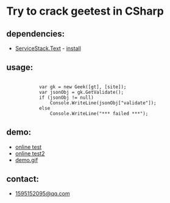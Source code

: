 # Try to crack geetest in CSharp
## dependencies: ##
+ [ ServiceStack.Text](https://github.com/ServiceStack/ServiceStack.Text) - [install](https://www.nuget.org/packages/ServiceStack.Text/)

## usage: ##
<pre><code>
            var gk = new Geek([gt], [site]);
            var jsonObj = gk.GetValidate();
            if (jsonObj != null)
                Console.WriteLine(jsonObj["validate"]);
            else
                Console.WriteLine("*** failed ***");
</code></pre>

## demo: ##
+ [online test](http://wsguest.iok.la:14872/gee/test.aspx)
+ [online test2](http://wsguest.iok.la:14872/gee/test2.aspx)
+ [demo.gif](/demo/geetest.gif)

## contact:  ##
+ 1595152095@qq.com